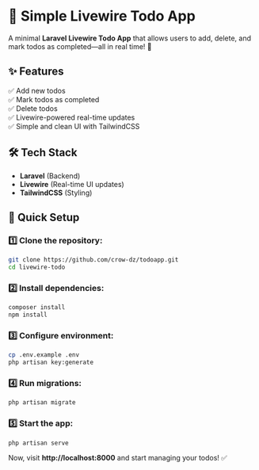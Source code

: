 # 📝 Simple Livewire Todo App

A minimal **Laravel Livewire Todo App** that allows users to add, delete, and mark todos as completed—all in real time! 🚀

## ✨ Features  
✅ Add new todos  
✅ Mark todos as completed  
✅ Delete todos  
✅ Livewire-powered real-time updates  
✅ Simple and clean UI with TailwindCSS  

## 🛠 Tech Stack  
- **Laravel** (Backend)  
- **Livewire** (Real-time UI updates)  
- **TailwindCSS** (Styling)  

## 🚀 Quick Setup  
### 1️⃣ Clone the repository:  
```bash
git clone https://github.com/crow-dz/todoapp.git
cd livewire-todo
```

### 2️⃣ Install dependencies:  
```bash
composer install
npm install
```

### 3️⃣ Configure environment:  
```bash
cp .env.example .env
php artisan key:generate
```

### 4️⃣ Run migrations:  
```bash
php artisan migrate
```

### 5️⃣ Start the app:  
```bash
php artisan serve
```

Now, visit **http://localhost:8000** and start managing your todos! ✅

